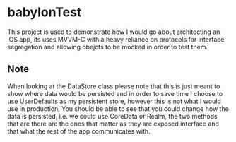 # babylonTest

This project is used to demonstrate how I would go about architecting an iOS app, its uses MVVM-C with a heavy reliance on protocols for interface segregation and allowing obejcts to be mocked in order to test them.

## Note
When looking at the DataStore class please note that this is just meant to show where data would be persisted and in order to save time I choose to use UserDefaults as my persistent store, however this is not what I would use in production, You should be able to see that you could change how the data is persisted, i.e. we could use CoreData or Realm, the two methods that are there are the ones that matter as they are exposed interface and that what the rest of the app communicates with.

